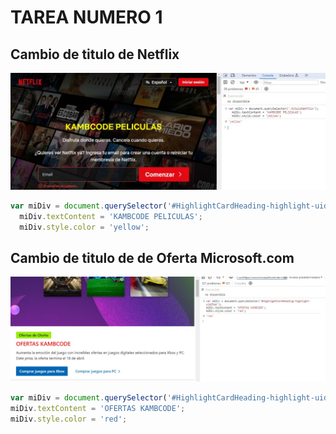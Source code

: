 # TAREA NUMERO 1
## Cambio de titulo de Netflix

![tarea](../Tarea1/fotoTarea.jpg)

```javascript
var miDiv = document.querySelector('#HighlightCardHeading-highlight-uid25ad');
  miDiv.textContent = 'KAMBCODE PELICULAS';
  miDiv.style.color = 'yellow';
```
## Cambio de titulo de de Oferta Microsoft.com
![tarea](../Tarea1/fotoTarea2.jpg)

```javascript
var miDiv = document.querySelector('#HighlightCardHeading-highlight-uid25ad');
miDiv.textContent = 'OFERTAS KAMBCODE';
miDiv.style.color = 'red';
```